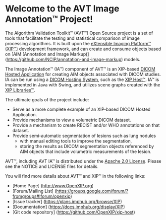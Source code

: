 Welcome to the AVT Image Annotation&trade; Project!
===================================================

The Algorithm Validation Toolkit&trade; (AVT&trade;) Open Source project is a set
of tools that facilitate the testing and statistical comparison of image processing
algorithms.  It is built upon the
[eXtensible Imaging Platform&trade; (XIP&trade;)](http://www.OpenXIP.org) development
framework, and can create and consume objects based
on [AIM (Annotation and Image Markup)] (https://github.com/NCIP/annotation-and-image-markup)
models.  

The Image Annotation&trade; (IA&trade;) component of AVT&trade; is an XIP-based 
[DICOM Hosted Application](http://medical.nema.org/Dicom/2011/11_19pu.pdf)
for creating AIM objects associated with DICOM studies.  IA can be run using a
[DICOM Hosting System](http://medical.nema.org/Dicom/2011/11_19pu.pdf),
such as the [XIP Host&trade;](https://github.com/OpenXIP/xip-host).
IA&trade; is implemented in Java with Swing, and utilizes scene graphs
created with the [XIP Libraries&trade;](https://github.com/OpenXIP/xip-libraries).

The ultimate goals of the project include:

* Serve as a more complete example of an XIP-based DICOM Hosted Application.
* Provide mechanisms to view a volumetric DICOM dataset.
* Provide a mechanism to create RECIST and/or WHO annotations on that dataset.
* Provide semi-automatic segmentation of lesions such as lung nodules
  + with manual editing tools to improve the segmentation,
  + storing the results as DICOM segmentation objects referenced by AIM objects
    that include volumetric measurements of the lesion.

AVT&trade;, including AVT IA&trade; is distributed under the
[Apache 2.0 License](http://opensource.org/licenses/Apache-2.0).
Please see the NOTICE and LICENSE files for details.

You will find more details about AVT&trade; and XIP&trade; in the following links:

*  [Home Page] (http://www.OpenXIP.org)
*  [Forum/Mailing List] (https://groups.google.com/forum/?fromgroups#!forum/openxip)
*  [Issue tracker] (https://plans.imphub.org/browse/XIP)
*  [Documentation] (https://docs.imphub.org/display/XIP)
*  [Git code repository] (https://github.com/OpenXIP/xip-host)
